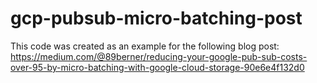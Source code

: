 # gcp-pubsub-micro-batching-post

This code was created as an example for the following blog post: https://medium.com/@89berner/reducing-your-google-pub-sub-costs-over-95-by-micro-batching-with-google-cloud-storage-90e6e4f132d0
